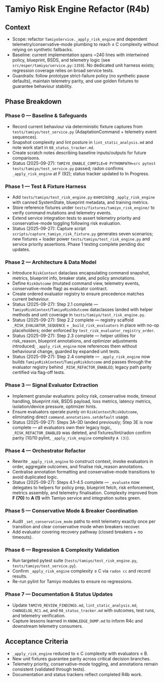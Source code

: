 # Tamiyo Risk Engine Refactor (R4b)

## Context
- Scope: refactor `TamiyoService._apply_risk_engine` and dependent telemetry/conservative-mode plumbing to reach ≤ C complexity without relying on synthetic fallbacks.
- Baseline: current implementation spans ~240 lines with intertwined policy, blueprint, BSDS, and telemetry logic (see `src/esper/tamiyo/service.py:1359`). No dedicated unit harness exists; regression coverage relies on broad service tests.
- Guardrails: follow prototype strict-failure policy (no synthetic pause defaults), maintain telemetry parity, and use golden fixtures to guarantee behaviour stability.

## Phase Breakdown

### Phase 0 — Baseline & Safeguards
- Record current behaviour via deterministic fixture captures from `tests/tamiyo/test_service.py` (AdaptationCommand + telemetry event sequences).
- Snapshot complexity and lint posture in `lint_static_analysis.md` and note work start in `08_status_tracker.md`.
- Create scratch notes describing baseline inputs/outputs for future comparisons.
- Status (2025-09-27): `TAMIYO_ENABLE_COMPILE=0 PYTHONPATH=src pytest tests/tamiyo/test_service.py` passed; radon confirms `_apply_risk_engine` at F (92); status tracker updated to In Progress.

### Phase 1 — Test & Fixture Harness
- Add `tests/tamiyo/test_risk_engine.py` exercising `_apply_risk_engine` with canned SystemState, blueprint metadata, and training metrics.
- Store reference fixtures under `tests/fixtures/tamiyo_risk_engine/` to verify command mutations and telemetry events.
- Extend service integration tests to assert telemetry priority and conservative-mode toggling following risk evaluation.
- Status (2025-09-27): Capture script `scripts/capture_tamiyo_risk_fixture.py` generates seven scenarios; new fixtures + loader power `tests/tamiyo/test_risk_engine.py` and service priority assertions. Phase 1 testing complete pending doc updates.

### Phase 2 — Architecture & Data Model
- Introduce `RiskContext` dataclass encapsulating command snapshot, metrics, blueprint info, breaker state, and policy annotations.
- Define `RiskOutcome` (mutated command view, telemetry events, conservative-mode flag) as evaluator contract.
- Create ordered evaluator registry to ensure precedence matches current behaviour.
- Status (2025-09-27): Step 2.1 complete — `TamiyoRiskContext`/`TamiyoRiskOutcome` dataclasses landed with helper methods and unit coverage in `tests/tamiyo/test_risk_engine.py`.
- Status (2025-09-27): Step 2.2 complete — registry scaffold `_RISK_EVALUATOR_SEQUENCE` + `_build_risk_evaluators` in place with no-op placeholders; order enforced by `test_risk_evaluator_registry_order`.
- Status (2025-09-27): Step 2.3 complete — helper utilities for risk_reason, blueprint annotations, and optimizer adjustments introduced; `_apply_risk_engine` now references them without behavioural change, guarded by expanded unit tests.
- Status (2025-09-27): Step 2.4 complete — `_apply_risk_engine` now builds `TamiyoRiskContext`/`TamiyoRiskOutcome` and passes through the evaluator registry behind `_RISK_REFACTOR_ENABLED`; legacy path parity certified via flag-off tests.

### Phase 3 — Signal Evaluator Extraction
- Implement granular evaluators: policy risk, conservative mode, timeout handling, blueprint risk, BSDS payload, loss metrics, latency metrics, isolation/device pressure, optimizer hints.
- Ensure evaluators operate purely on `RiskContext`/`RiskOutcome`, eliminating direct `command.annotations.setdefault` usage.
- Status (2025-09-27): Steps 3A–3D landed previously; Step 3E is now complete — all evaluators own their legacy logic, `_RISK_REFACTOR_ENABLED` was deleted, and fixtures/lint/radon confirm parity (10/10 pylint, `_apply_risk_engine` complexity `A (3)`).

### Phase 4 — Orchestrator Refactor
- Rewrite `_apply_risk_engine` to construct context, invoke evaluators in order, aggregate outcomes, and finalise risk_reason annotations.
- Centralise annotation formatting and conservative-mode transitions to avoid duplicated logic.
- Status (2025-09-27): Steps 4.1–4.5 complete — `_evaluate` now delegates to helpers for policy prep, blueprint fetch, risk enforcement, metrics assembly, and telemetry finalisation. Complexity improved from **F (70)** to **A (1)** with Tamiyo service and integration suites green.

### Phase 5 — Conservative Mode & Breaker Coordination
- Audit `_set_conservative_mode` paths to emit telemetry exactly once per transition and clear conservative mode when breakers recover.
- Add evaluator covering recovery pathway (closed breakers + no timeouts).

### Phase 6 — Regression & Complexity Validation
- Run targeted pytest suite (`tests/tamiyo/test_risk_engine.py`, `tests/tamiyo/test_service.py`).
- Confirm `_apply_risk_engine` complexity ≤ C via `radon cc` and record results.
- Re-run pylint for Tamiyo modules to ensure no regressions.

### Phase 7 — Documentation & Status Updates
- Update `TAMIYO_REVIEW_FINDINGS.md`, `lint_static_analysis.md`, `CHANGELOG_RC1.md`, and `08_status_tracker.md` with outcomes, test runs, and telemetry verification.
- Capture lessons learned in `KNOWLEDGE_DUMP.md` to inform R4c and downstream telemetry consumers.

## Acceptance Criteria
- `_apply_risk_engine` reduced to ≤ C complexity with evaluators ≤ B.
- New unit fixtures guarantee parity across critical decision branches.
- Telemetry priority, conservative-mode toggling, and annotations remain consistent (validated through tests).
- Documentation and status trackers reflect completed R4b work.
